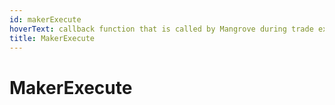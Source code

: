 ```yaml
---
id: makerExecute
hoverText: callback function that is called by Mangrove during trade execution.
title: MakerExecute
---
```


# MakerExecute
